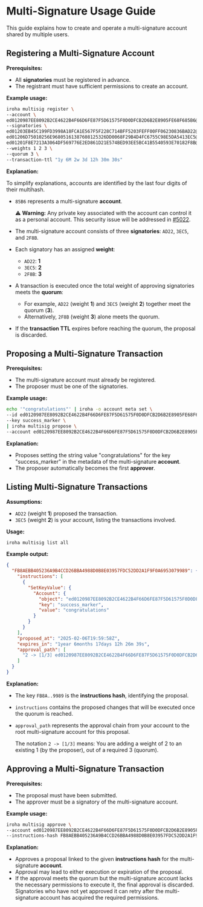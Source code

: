 # Multi-Signature Usage Guide

This guide explains how to create and operate a multi-signature account shared by multiple users.

## Registering a Multi-Signature Account

__Prerequisites:__

- All __signatories__ must be registered in advance.
- The registrant must have sufficient permissions to create an account.

__Example usage:__

```bash
iroha multisig register \
--account \
ed0120987EE8092B2CE4622B4F66D6FE87F5D61575F0D0DFCB2D6B2E8905FE68F685B6@domain \
--signatories \
ed01203EB45C199FD3998A18FCA1E567F5F228C714BFF5203FEFF00FF06230836BAD22@domain \
ed01206D75010256E96805161387608125326DD0068F29B4D4FC6755C98E5DA5413EC5@domain \
ed01201F8E7213A3064DF569776E2ED861D21E574BED93EE5BC41B5540593E70182F8B@domain \
--weights 1 2 3 \
--quorum 3 \
--transaction-ttl "1y 6M 2w 3d 12h 30m 30s"
```

__Explanation:__

To simplify explanations, accounts are identified by the last four digits of their multihash.

- `85B6` represents a multi-signature __account__.

  ⚠️ __Warning:__ Any private key associated with the account can control it as a personal account. This security issue will be addressed in [#5022](https://github.com/hyperledger-iroha/iroha/issues/5022).

- The multi-signature account consists of three __signatories__: `AD22`, `3EC5`, and `2F8B`.
- Each signatory has an assigned __weight__:
  - `AD22`: __1__
  - `3EC5`: __2__
  - `2F8B`: __3__
- A transaction is executed once the total weight of approving signatories meets the __quorum__:
  - For example, `AD22` (weight __1__) and `3EC5` (weight __2__) together meet the quorum (__3__).
  - Alternatively, `2F8B` (weight __3__) alone meets the quorum.
- If the __transaction TTL__ expires before reaching the quorum, the proposal is discarded.

## Proposing a Multi-Signature Transaction

__Prerequisites:__

- The multi-signature account must already be registered.
- The proposer must be one of the signatories.

__Example usage:__

```bash
echo '"congratulations"' | iroha -o account meta set \
--id ed0120987EE8092B2CE4622B4F66D6FE87F5D61575F0D0DFCB2D6B2E8905FE68F685B6@domain \
--key success_marker \
| iroha multisig propose \
--account ed0120987EE8092B2CE4622B4F66D6FE87F5D61575F0D0DFCB2D6B2E8905FE68F685B6@domain
```

__Explanation:__

- Proposes setting the string value "congratulations" for the key "success_marker" in the metadata of the multi-signature __account__.
- The proposer automatically becomes the first __approver__.

## Listing Multi-Signature Transactions

__Assumptions:__

- `AD22` (weight __1__) proposed the transaction.
- `3EC5` (weight __2__) is your account, listing the transactions involved.

__Usage:__

```bash
iroha multisig list all
```

__Example output:__

```json
{
  "FB8AEBB405236A9B4CCD26BBA4988D0B8E03957FDC52DD2A1F9F0A6953079989": {
    "instructions": [
      {
        "SetKeyValue": {
          "Account": {
            "object": "ed0120987EE8092B2CE4622B4F66D6FE87F5D61575F0D0DFCB2D6B2E8905FE68F685B6@domain",
            "key": "success_marker",
            "value": "congratulations"
          }
        }
      }
    ],
    "proposed_at": "2025-02-06T19:59:58Z",
    "expires_in": "1year 6months 17days 12h 26m 39s",
    "approval_path": [
      "2 -> [1/3] ed0120987EE8092B2CE4622B4F66D6FE87F5D61575F0D0DFCB2D6B2E8905FE68F685B6@domain"
    ]
  }
}
```

__Explanation:__

- The key `FB8A..9989` is the __instructions hash__, identifying the proposal.
- `instructions` contains the proposed changes that will be executed once the quorum is reached.
- `approval_path` represents the approval chain from your account to the root multi-signature account for this proposal.

  The notation `2 -> [1/3]` means:
  You are adding a weight of 2 to an existing 1 (by the proposer), out of a required 3 (quorum).

## Approving a Multi-Signature Transaction

__Prerequisites:__

- The proposal must have been submitted.
- The approver must be a signatory of the multi-signature account.

__Example usage:__

```bash
iroha multisig approve \
--account ed0120987EE8092B2CE4622B4F66D6FE87F5D61575F0D0DFCB2D6B2E8905FE68F685B6@domain \
--instructions-hash FB8AEBB405236A9B4CCD26BBA4988D0B8E03957FDC52DD2A1F9F0A6953079989
```

__Explanation:__

- Approves a proposal linked to the given __instructions hash__ for the multi-signature __account__.
- Approval may lead to either execution or expiration of the proposal.
- If the approval meets the quorum but the multi-signature account lacks the necessary permissions to execute it, the final approval is discarded. Signatories who have not yet approved it can retry after the multi-signature account has acquired the required permissions.
